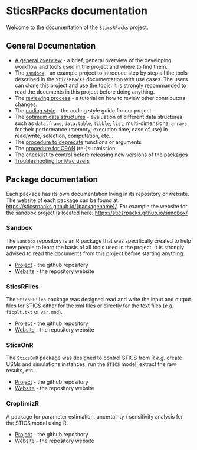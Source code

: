 # SticsRPacks documentation

Welcome to the documentation of the `SticsRPacks` project.

## General Documentation

+ [A general overview](overview.md) - a brief, general overview of the developing workflow and tools used in the project and where to find them.
+ The [`sandbox`](https://github.com/SticsRPacks/sandbox/blob/master/README.md) - an example project to introduce step by step all the tools described in the `SticsRPacks` documentation with use cases. The users can clone this project and use the tools. It is strongly recommanded to read the documents in this project before doing anything.
+ The [reviewing process](reviewing.md) - a tutorial on how to review other contributors changes.
+ The [coding style](coding_style.md) - the coding style guide for our project.
+ The [optimum data structures](data_structure.md) - evaluation of different data structures such as `data.frame`, `data.table`, `tibble`, `list`, multi-dimensional `arrays` for their performance (memory, execution time, ease of use) in read/write, selection, computation, etc...
+ The [procedure to deprecate](deprecation.md) functions or arguments
+ The [procedure for CRAN](cran-submission.md) (re-)submission
+ The [checklist](checkListBeforeRelease.md) to control before releasing new versions of the packages 
+ [Troubleshooting for Mac users](mac_users.md)

## Package documentation

Each package has its own documentation living in its repository or website. The website of each package can be found at: <https://sticsrpacks.github.io/{packagename}/>. For example the website for the sandbox project is located here: <https://sticsrpacks.github.io/sandbox/>

### Sandbox

The `sandbox` repository is an R package that was specifically created to help new people to learn the basis of all tools used in the project. It is strongly advised to read the documents from this project before starting anything.

+ [Project](https://github.com/SticsRPacks/sandbox) - the github repository
+ [Website](https://sticsrpacks.github.io/sandbox/) - the repository website

### SticsRFiles

The `SticsRFiles` package was designed read and write the input and output files for STICS either for the xml files or directly for the text files (*e.g.* `ficplt.txt` or `var.mod`).

+ [Project](https://github.com/SticsRPacks/SticsRFiles) - the github repository
+ [Website](https://sticsrpacks.github.io/SticsRFiles/) - the repository website

### SticsOnR

The `SticsOnR` package was designed to control STICS from R *e.g.* create USMs and simulations instances, run the `STICS` model, extract the raw results, etc...

+ [Project](https://github.com/SticsRPacks/SticsOnR) - the github repository
+ [Website](https://sticsrpacks.github.io/SticsOnR/) - the repository website

### CroptimizR

A package for parameter estimation, uncertainty / sensitivity analysis for the STICS model using R.

+ [Project](https://github.com/SticsRPacks/CroptimizR) - the github repository
+ [Website](https://sticsrpacks.github.io/CroptimizR/) - the repository website
